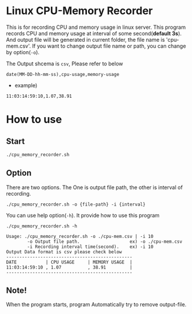 # Linux CPU-Memory Recorder
This is for recording CPU and memory usage in linux server. This program records CPU and memory usage at interval of some second(**default 3s**). And output file will be generated in current folder, the file name is 'cpu-mem.csv'. If you want to change output file name or path, you can change by option(`-o`). 

The Output shcema is `csv`, Please refer to below
```
date(MM-DD-hh-mm-ss),cpu-usage,memory-usage
```

- example)  
```
11:03:14:59:10,1.07,38.91
```

# How to use

## Start
```sh
./cpu_memory_recorder.sh
```

## Option
There are two options. The One is output file path, the other is interval of recording.
```
./cpu_memory_recorder.sh -o {file-path} -i {interval}
```

You can use help option(`-h`). It provide how to use this program
```
./cpu_memory_recorder.sh -h

Usage: ./cpu_memory_recorder.sh -o ./cpu-mem.csv | -i 10
        -o Output file path.                   ex) -o ./cpu-mem.csv
        -i Recording interval time(second).    ex) -i 10
Output Data format is csv please check below
------------------------------------------------
DATE           | CPU USAGE     | MEMORY USAGE  |
11:03:14:59:10 , 1.07          , 38.91         |
------------------------------------------------
```

## Note!
When the program starts, program Automatically try to remove output-file.   